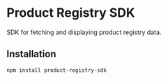 # Product Registry SDK

SDK for fetching and displaying product registry data.

## Installation

```sh
npm install product-registry-sdk
